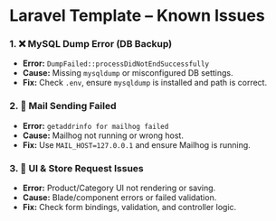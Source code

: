 # Laravel Template – Known Issues

### 1. ❌ MySQL Dump Error (DB Backup)
- **Error:** `DumpFailed::processDidNotEndSuccessfully`
- **Cause:** Missing `mysqldump` or misconfigured DB settings.
- **Fix:** Check `.env`, ensure `mysqldump` is installed and path is correct.

### 2. 📧 Mail Sending Failed
- **Error:** `getaddrinfo for mailhog failed`
- **Cause:** Mailhog not running or wrong host.
- **Fix:** Use `MAIL_HOST=127.0.0.1` and ensure Mailhog is running.

### 3. 🎨 UI & Store Request Issues
- **Error:** Product/Category UI not rendering or saving.
- **Cause:** Blade/component errors or failed validation.
- **Fix:** Check form bindings, validation, and controller logic.

